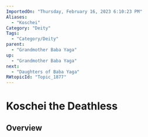 ```yaml
---
ImportedOn: "Thursday, February 16, 2023 6:10:23 PM"
Aliases:
  - "Koschei"
Category: "Deity"
Tags:
  - "Category/Deity"
parent:
  - "Grandmother Baba Yaga"
up:
  - "Grandmother Baba Yaga"
next:
  - "Daughters of Baba Yaga"
RWtopicId: "Topic_1877"
---
```

# Koschei the Deathless
## Overview
